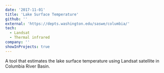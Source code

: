 ```yaml
---
date: '2017-11-01'
title: 'Lake Surface Temperature'
github: ''
external: 'https://depts.washington.edu/saswe/columbia/'
tech:
  - Landsat
  - Thermal infrared
company: ''
showInProjects: true
---
```


A tool that estimates the lake surface temperature using Landsat satellite in Columbia River Basin.
